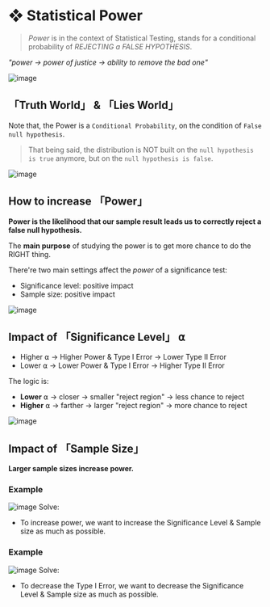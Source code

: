 #  ❖ Statistical Power

> _Power_ is in the context of Statistical Testing, stands for a conditional probability of _REJECTING a FALSE HYPOTHESIS_.

_"power -> power of justice -> ability to remove the bad one"_

![image](https://user-images.githubusercontent.com/14041622/45286967-baf18380-b519-11e8-979b-8a930f74cfb6.png)

## 「Truth World」 & 「Lies World」

Note that, the Power is a `Conditional Probability`, on the condition of `False null hypothesis`.

> That being said, the distribution is NOT built on the `null hypothesis is true` anymore, but on the `null hypothesis is false`.

![image](https://user-images.githubusercontent.com/14041622/45341347-e3868580-b5cc-11e8-9b2d-3327b11a7eec.png)


## How to increase 「Power」
**Power is the likelihood that our sample result leads us to correctly reject a false null hypothesis.**

The **main purpose** of studying the power is to get more chance to do the RIGHT thing.

There're two main settings affect the _power_ of a significance test:
- Significance level: positive impact
- Sample size: positive impact

![image](https://user-images.githubusercontent.com/14041622/45287711-8bdc1180-b51b-11e8-8b8e-1b919d206ae0.png)

## Impact of 「Significance Level」 ⍺

- Higher ⍺  -> Higher Power & Type I Error  ->  Lower Type II Error
- Lower ⍺ -> Lower Power & Type I Error -> Higher Type II Error

The logic is:
- **Lower** ⍺ -> closer -> smaller "reject region" -> less chance to reject
- **Higher** ⍺ -> farther -> larger "reject region" -> more chance to reject

![image](https://user-images.githubusercontent.com/14041622/45294142-ff3a4f00-b52c-11e8-8ea3-6a7a7fe499fc.png)


## Impact of 「Sample Size」

**Larger sample sizes increase power.**

### Example
![image](https://user-images.githubusercontent.com/14041622/45293631-4f181680-b52b-11e8-9f5e-d36bbf94ab73.png)
Solve:
- To increase power, we want to increase the Significance Level & Sample size as much as possible.

### Example
![image](https://user-images.githubusercontent.com/14041622/45342126-8c35e480-b5cf-11e8-883b-f9913755eba0.png)
Solve:
- To decrease the Type I Error, we want to decrease the Significance Level & Sample size as much as possible.
